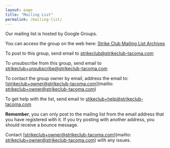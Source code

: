 ```yaml
---
layout: page
title: "Mailing List"
permalink: /mailing-list/
---
```


Our mailing list is hosted by Google Groups.

You can access the group on the web here: [Strike Club Mailing List Archives](https://groups.google.com/a/strikeclub-tacoma.com/d/forum/strikeclub)

To post to this group, send email to [strikeclub@strikeclub-tacoma.com](mailto:strikeclub@strikeclub-tacoma.com)

To unsubscribe from this group, send email to [strikeclub+unsubscribe@strikeclub-tacoma.com](mailto:strikeclub+unsubscribe@strikeclub-tacoma.com)

To contact the group owner by email, address the email to: [strikeclub+owner@strikeclub-tacoma.com](mailto: strikeclub+owner@strikeclub-tacoma.com)

To get help with the list, send email to [stikeclub+help@strikeclub-tacoma.com](mailto:stikeclub+help@strikeclub-tacoma.com)

**Remember**, you can only post to the mailing list from the email address that you have registered with it.  If you try posting with another address, you should receive a bounce message.

Contact [strikeclub+owner@strikeclub-tacoma.com](mailto: strikeclub+owner@strikeclub-tacoma.com) with any issues.



